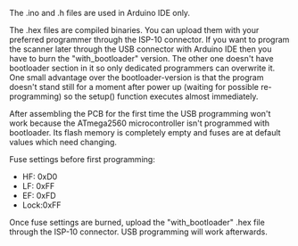 The .ino and .h files are used in Arduino IDE only.

The .hex files are compiled binaries. You can upload them with your preferred programmer through the ISP-10 connector.
If you want to program the scanner later through the USB connector with Arduino IDE then you have to burn the "with_bootloader" version.
The other one doesn't have bootloader section in it so only dedicated programmers can overwrite it.
One small advantage over the bootloader-version is that the program doesn't stand still for a moment after power up (waiting for possible re-programming) so the setup() function executes almost immediately.

After assembling the PCB for the first time the USB programming won't work because the ATmega2560 microcontroller isn't programmed with bootloader. Its flash memory is completely empty and fuses are at default values which need changing. 

Fuse settings before first programming:
- HF: 0xD0
- LF: 0xFF
- EF: 0xFD
- Lock:0xFF

Once fuse settings are burned, upload the "with_bootloader" .hex file through the ISP-10 connector. USB programming will work afterwards.